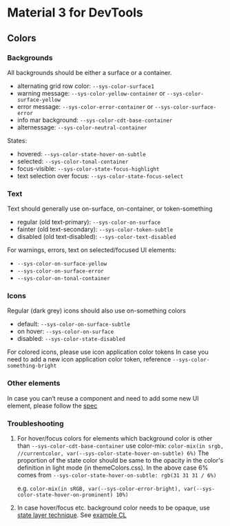 # Material 3 for DevTools

## Colors

### Backgrounds

All backgrounds should be either a surface or a container.
- alternating grid row color: `--sys-color-surface1`
- warning message: `--sys-color-yellow-container` or `--sys-color-surface-yellow`
- error message: `--sys-color-error-container` or `--sys-color-surface-error`
- info mar background: `--sys-color-cdt-base-container`
- alternessage: `--sys-color-neutral-container`

States:

- hovered: `--sys-color-state-hover-on-subtle`
- selected: `--sys-color-tonal-container`
- focus-visible: `--sys-color-state-focus-highlight`
- text selection over focus: `--sys-color-state-focus-select`

### Text

Text should generally use on-surface, on-container, or token-something
- regular (old text-primary): `--sys-color-on-surface`
- fainter (old text-secondary): `--sys-color-token-subtle`
- disabled (old text-disabled): `--sys-color-text-disabled`

For warnings, errors, text on selected/focused UI elements:
- `--sys-color-on-surface-yellow`
- `--sys-color-on-surface-error`
- `--sys-color-on-tonal-container`

### Icons

Regular (dark grey) icons should also use on-something colors
- default: `--sys-color-on-surface-subtle`
- on hover: `--sys-color-on-surface`
- disabled: `--sys-color-state-disabled`

For colored icons, please use icon application color tokens
In case you need to add a new icon application color token, reference `--sys-color-something-bright`

### Other elements

In case you can’t reuse a component and need to add some new UI element, please follow the [spec](https://www.figma.com/file/5xWeeSmVQTd4yW3s6aFJ1f/CDDS-UX%2FEng-Spec-(NO-LONGER-UPDATED)?node-id=35%3A2599&mode=dev)

### Troubleshooting

1. For hover/focus colors for elements which background color is other than `--sys-color-cdt-base-container` use color-mix:
   `color-mix(in srgb, //currentcolor, var(--sys-color-state-hover-on-subtle) 6%)`
   The proportion of the state color should be same to the opacity in the color's definition in light mode (in themeColors.css). In the above case 6% comes from
   `--sys-color-state-hover-on-subtle: rgb(31 31 31 / 6%)`

   e.g. `color-mix(in sRGB, var(--sys-color-error-bright), var(--sys-color-state-hover-on-prominent) 10%)`

2. In case hover/focus etc. background color needs to be opaque, use [state layer technique](https://carbon.googleplex.com/google-material-3/pages/interaction-states/state-layers). See [example CL](crrev.com/c/5003859)

